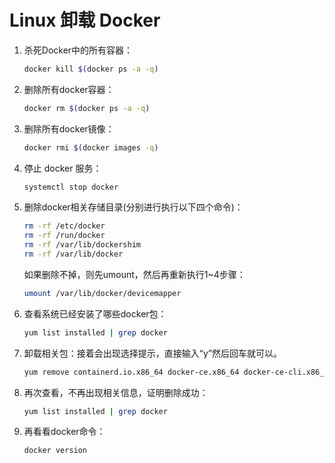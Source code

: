 # Linux 卸载 Docker

1. 杀死Docker中的所有容器：

   ```sh
   docker kill $(docker ps -a -q)
   ```

2. 删除所有docker容器：

   ```sh
   docker rm $(docker ps -a -q)
   ```

3. 删除所有docker镜像：

   ```sh
   docker rmi $(docker images -q)
   ```

4. 停止 docker 服务：

   ```sh
   systemctl stop docker
   ```

5. 删除docker相关存储目录(分别进行执行以下四个命令)：

   ```sh
   rm -rf /etc/docker
   rm -rf /run/docker
   rm -rf /var/lib/dockershim
   rm -rf /var/lib/docker
   ```

   如果删除不掉，则先umount，然后再重新执行1~4步骤：

   ```sh
   umount /var/lib/docker/devicemapper
   ```

6. 查看系统已经安装了哪些docker包：

   ```sh
   yum list installed | grep docker
   ```

7. 卸载相关包：接着会出现选择提示，直接输入“y”然后回车就可以。

   ```sh
   yum remove containerd.io.x86_64 docker-ce.x86_64 docker-ce-cli.x86_64 docker-ce-rootless-extras.x86_64 docker-scan-plugin.x86_64 docker-buildx-plugin.x86_64 docker-compose-plugin.x86_64
   ```

8. 再次查看，不再出现相关信息，证明删除成功：

   ```sh
   yum list installed | grep docker
   ```

9. 再看看docker命令：

   ```sh
   docker version
   ```

   